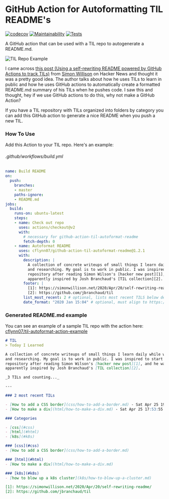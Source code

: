 # GitHub Action for Autoformatting TIL README's

[![codecov](https://codecov.io/gh/cflynn07/github-action-til-autoformat-readme/branch/master/graph/badge.svg)](https://codecov.io/gh/cflynn07/github-action-til-autoformat-readme)
[![Maintainability](https://api.codeclimate.com/v1/badges/a2d85af2b4450ba36c63/maintainability)](https://codeclimate.com/github/cflynn07/github-action-til-autoformat-readme/maintainability)
[![Tests](https://github.com/cflynn07/github-action-til-autoformat-readme/workflows/Tag%20Test%20Push/badge.svg)](https://github.com/cflynn07/github-action-til-autoformat-readme/actions?query=workflow%3A%22Tag+Test+Push%22)

A GitHub action that can be used with a TIL repo to autogenerate a README.md. 

![TIL Repo Example](./Screen_Shot_2020-04-27_at_3.44.38_PM.png)

I came across [this post (Using a self-rewriting README powered by GitHub
Actions to track TILs)][1] from [Simon Willison][3] on Hacker News and thought
it was a pretty good idea. The author talks about how he uses TILs to learn in
public and how he uses GitHub actions to automatically create a formatted
README.md summary of his TILs when he pushes code. I saw this and thought,
hey if we use GitHub actions to do this, why not make a GitHub Action?

If you have a TIL repository with TILs organized into folders by category you
can add this GitHub action to generate a nice README when you push a new TIL.

### How To Use
Add this Action to your TIL repo. Here's an example:
###### .github/workflows/build.yml
```yaml
name: Build README
on:
  push:
    branches:
    - master
    paths-ignore:
    - README.md
jobs:
  build:
    runs-on: ubuntu-latest
    steps:
    - name: Check out repo
      uses: actions/checkout@v2
      with:
        # necessary for github-action-til-autoformat-readme
        fetch-depth: 0
    - name: Autoformat README
      uses: cflynn07/github-action-til-autoformat-readme@1.2.1
      with:
        description: |
          A collection of concrete writeups of small things I learn daily while working
          and researching. My goal is to work in public. I was inspired to start this
          repository after reading Simon Wilson's [hacker new post][1], and he was
          apparently inspired by Josh Branchaud's [TIL collection][2].
        footer: |
          [1]: https://simonwillison.net/2020/Apr/20/self-rewriting-readme/
          [2]: https://github.com/jbranchaud/til
        list_most_recent: 2 # optional, lists most recent TILS below description
        date_format: "2020 Jan 15:04" # optional, must align to https://golang.org/pkg/time/#Time.Format
```

### Generated README.md example

You can see an example of a sample TIL repo with the action here:  
[cflynn07/til-autoformat-action-example](https://github.com/cflynn07/til-autoformat-action-example)

```markdown
# TIL
> Today I Learned

A collection of concrete writeups of small things I learn daily while working
and researching. My goal is to work in public. I was inspired to start this
repository after reading Simon Wilson's [hacker new post][1], and he was
apparently inspired by Josh Branchaud's [TIL collection][2].

_3 TILs and counting..._

---

### 2 most recent TILs

- [How to add a CSS border](css/how-to-add-a-border.md) - Sat Apr 25 19:39:03 2020 +0800
- [How to make a div](html/how-to-make-a-div.md) - Sat Apr 25 17:53:55 2020 +0800

### Categories

- [css](#css)
- [html](#html)
- [k8s](#k8s)

### [css](#css)
- [How to add a CSS border](css/how-to-add-a-border.md)

### [html](#html)
- [How to make a div](html/how-to-make-a-div.md)

### [k8s](#k8s)
- [how to blow up a k8s cluster](k8s/how-to-blow-up-a-cluster.md)

[1]: https://simonwillison.net/2020/Apr/20/self-rewriting-readme/
[2]: https://github.com/jbranchaud/til
```

[1]: https://news.ycombinator.com/item?id=22920437
[2]: https://simonwillison.net/2020/Apr/20/self-rewriting-readme/
[3]: https://github.com/simonw
